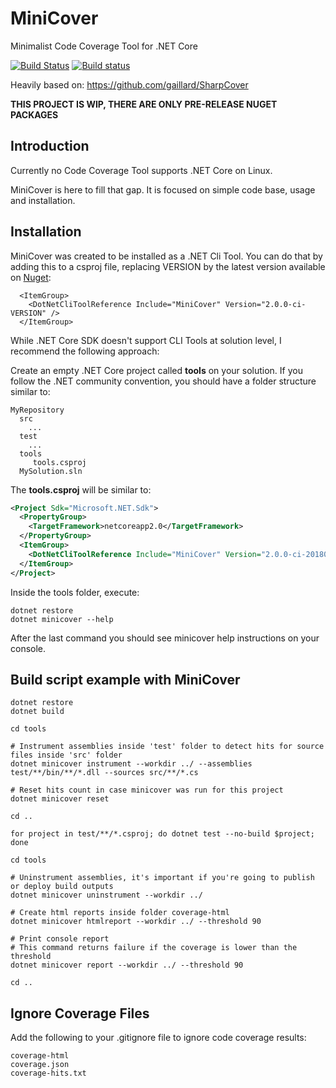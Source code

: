 # MiniCover
Minimalist Code Coverage Tool for .NET Core

[![Build Status](https://travis-ci.org/lucaslorentz/minicover.svg?branch=master)](https://travis-ci.org/lucaslorentz/minicover)
[![Build status](https://ci.appveyor.com/api/projects/status/wtoyadiphqee8hy0/branch/master?svg=true)](https://ci.appveyor.com/project/lucaslorentz/minicover/branch/master)

Heavily based on: https://github.com/gaillard/SharpCover

**THIS PROJECT IS WIP, THERE ARE ONLY PRE-RELEASE NUGET PACKAGES**

## Introduction
Currently no Code Coverage Tool supports .NET Core on Linux.

MiniCover is here to fill that gap. It is focused on simple code base, usage and installation.

## Installation
MiniCover was created to be installed as a .NET Cli Tool. You can do that by adding this to a csproj file, replacing VERSION by the latest version available on [Nuget](https://www.nuget.org/packages/MiniCover/):
```
  <ItemGroup>
    <DotNetCliToolReference Include="MiniCover" Version="2.0.0-ci-VERSION" />
  </ItemGroup>
```

While .NET Core SDK doesn't support CLI Tools at solution level, I recommend the following approach:

Create an empty .NET Core project called **tools** on your solution. If you follow the .NET community convention,
you should have a folder structure similar to:
```
MyRepository
  src
    ...
  test
    ...
  tools
     tools.csproj
  MySolution.sln
```

The **tools.csproj** will be similar to:
```xml
<Project Sdk="Microsoft.NET.Sdk">
  <PropertyGroup>
    <TargetFramework>netcoreapp2.0</TargetFramework>
  </PropertyGroup>
  <ItemGroup>
    <DotNetCliToolReference Include="MiniCover" Version="2.0.0-ci-20180301063918" />
  </ItemGroup>
</Project>
```

Inside the tools folder, execute:
```shell
dotnet restore
dotnet minicover --help
```

After the last command you should see minicover help instructions on your console.

## Build script example with MiniCover
```shell
dotnet restore
dotnet build

cd tools

# Instrument assemblies inside 'test' folder to detect hits for source files inside 'src' folder
dotnet minicover instrument --workdir ../ --assemblies test/**/bin/**/*.dll --sources src/**/*.cs 

# Reset hits count in case minicover was run for this project
dotnet minicover reset

cd ..

for project in test/**/*.csproj; do dotnet test --no-build $project; done

cd tools

# Uninstrument assemblies, it's important if you're going to publish or deploy build outputs
dotnet minicover uninstrument --workdir ../

# Create html reports inside folder coverage-html
dotnet minicover htmlreport --workdir ../ --threshold 90

# Print console report
# This command returns failure if the coverage is lower than the threshold
dotnet minicover report --workdir ../ --threshold 90

cd ..
```

## Ignore Coverage Files
Add the following to your .gitignore file to ignore code coverage results:
```
coverage-html
coverage.json
coverage-hits.txt
```
